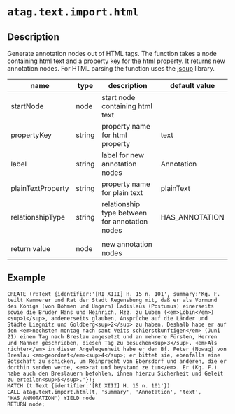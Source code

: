 # `atag.text.import.html`

## Description

Generate annotation nodes out of HTML tags. The function takes a node containing html text and a property key for the html property. It returns new annotation nodes.
For HTML parsing the function uses the [jsoup](https://jsoup.org/) library.

| name              | type   | description                                    | default value  |
|-------------------|--------|------------------------------------------------|----------------|
| startNode         | node   | start node containing html text                |                |
| propertyKey       | string | property name for html property                | text           |
| label             | string | label for new annotation nodes                 | Annotation     |
| plainTextProperty | string | property name for plain text                   | plainText      |
| relationshipType  | string | relationship type between for annotation nodes | HAS_ANNOTATION |
|                   |        |                                                |                |
| return value      | node   | new annotation nodes                           |                |

## Example

```cypher
CREATE (r:Text {identifier:'[RI XIII] H. 15 n. 101', summary:'Kg. F. teilt Kammerer und Rat der Stadt Regensburg mit, daß er als Vormund des Königs (von Böhmen und Ungarn) Ladislaus (Postumus) einerseits sowie die Brüder Hans und Heinrich, Hzz. zu Lüben (<em>Löbin</em>)<sup>1</sup>, andererseits glauben, Ansprüche auf die Länder und Städte Liegnitz und Goldberg<sup>2</sup> zu haben. Deshalb habe er auf den <em>nechsten montag nach sant Veits schierstkunftigen</em> (Juni 21) einen Tag nach Breslau angesetzt und an mehrere Fürsten, Herren und Mannen geschrieben, diesen Tag zu besuchen<sup>3</sup>. <em>Als richter</em> in dieser Angelegenheit habe er den Bf. Peter (Nowag) von Breslau <em>geordnet</em><sup>4</sup>; er bittet sie, ebenfalls eine Botschaft zu schicken, um Reinprecht von Ebersdorf und anderen, die er dorthin senden werde, <em>rat und beystand ze tun</em>. Er (Kg. F.) habe auch den Breslauern befohlen, ihnen hierzu Sicherheit und Geleit zu erteilen<sup>5</sup>.'});
MATCH (t:Text {identifier:'[RI XIII] H. 15 n. 101'})
CALL atag.text.import.html(t, 'summary', 'Annotation', 'text', 'HAS_ANNOTATION') YIELD node
RETURN node;
```